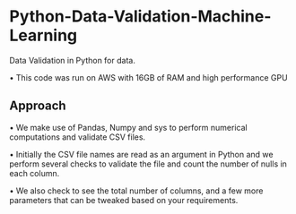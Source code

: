 # Python-Data-Validation-Machine-Learning

Data Validation in Python for data.

•	This code was run on AWS with 16GB of RAM and high performance GPU


## Approach

• We make use of Pandas, Numpy and sys to perform numerical computations and validate CSV files.

• Initially the CSV file names are read as an argument in Python and we perform several checks to validate the file and count the number of nulls in each column. 

• We also check to see the total number of columns, and a few more parameters that can be tweaked based on your requirements. 

